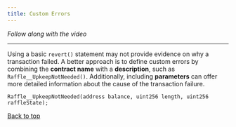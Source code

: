 ```yaml
---
title: Custom Errors
---
```


_Follow along with the video_

---

<a name="top"></a>

Using a basic `revert()` statement may not provide evidence on why a transaction failed. A better approach is to define custom errors by combining the **contract name** with a **description**, such as `Raffle__UpkeepNotNeeded()`. Additionally, including **parameters** can offer more detailed information about the cause of the transaction failure.

```
Raffle__UpkeepNotNeeded(address balance, uint256 length, uint256 raffleState);
```

[Back to top](#top)
